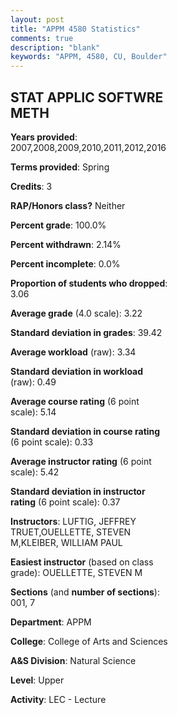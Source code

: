 ```yaml
---
layout: post
title: "APPM 4580 Statistics"
comments: true
description: "blank"
keywords: "APPM, 4580, CU, Boulder"
--- 
```

<head>
<script src="https://ajax.googleapis.com/ajax/libs/jquery/2.1.3/jquery.min.js"></script>
<script src="https://dl.dropboxusercontent.com/s/pc42nxpaw1ea4o9/highcharts.js?dl=0"></script>
<!-- <script src="../assets/js/highcharts.js"></script> -->
<style type="text/css">@font-face {
	font-family: "Bebas Neue";
	src: url(https://www.filehosting.org/file/details/544349/BebasNeue%20Regular.otf) format("opentype");
	}
	h1.Bebas { 
		font-family: "Bebas Neue", Verdana, Tahoma;
	}
</style>
</head>
<body>
	<div id="container" style="float: right; width: 45%; height: 88%; margin-left: 2.5%; margin-right: 2.5%;"></div>
	<script language="JavaScript">
		$(document).ready(function() {
		var chart = {type: 'column'};
		var title = {text: 'Grade Distribution'};
		var xAxis = {categories: ['A','B','C','D','F'],crosshair: true};
		var yAxis = {min: 0,title: {text: 'Percentage'}};
		var tooltip = {headerFormat: '<center><b><span style="font-size:20px">{point.key}</span></b></center>',
		               pointFormat: '<td style="padding:0"><b>{point.y:.1f}%</b></td>',
		               footerFormat: '</table>',shared: true,useHTML: true};
		var plotOptions = {column: {pointPadding: 0.0,borderWidth: 0}};  
		var credits = {enabled: false};var series= [{name: 'Percent',data: [58.95,24.21,6.32,5.26,5.26,]}];
		var json = {};
		json.chart = chart;
		json.title = title;
		json.tooltip = tooltip;
		json.xAxis = xAxis;
		json.yAxis = yAxis;  
		json.series = series;
		json.plotOptions = plotOptions;  
		json.credits = credits;
		$('#container').highcharts(json);
	});
	</script>
</body>
			   
## STAT APPLIC SOFTWRE METH

**Years provided**: 2007,2008,2009,2010,2011,2012,2016

**Terms provided**: Spring

**Credits**: 3

**RAP/Honors class?** Neither

**Percent grade**: 100.0%

**Percent withdrawn**: 2.14%

**Percent incomplete**: 0.0%

**Proportion of students who dropped**: 3.06

**Average grade** (4.0 scale): 3.22

**Standard deviation in grades**: 39.42

**Average workload** (raw): 3.34

**Standard deviation in workload** (raw): 0.49

**Average course rating** (6 point scale): 5.14

**Standard deviation in course rating** (6 point scale): 0.33

**Average instructor rating** (6 point scale): 5.42

**Standard deviation in instructor rating** (6 point scale): 0.37

**Instructors**: LUFTIG, JEFFREY TRUET,OUELLETTE, STEVEN M,KLEIBER, WILLIAM PAUL

**Easiest instructor** (based on class grade): OUELLETTE, STEVEN M

**Sections** (and **number of sections**): 001, 7

**Department**: APPM

**College**: College of Arts and Sciences

**A&S Division**: Natural Science

**Level**: Upper

**Activity**: LEC - Lecture